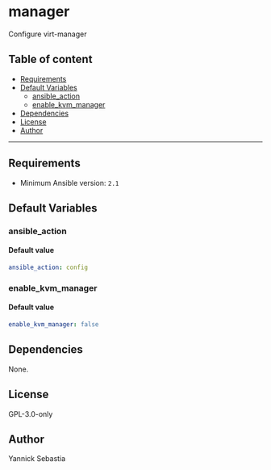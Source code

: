 # manager

Configure virt-manager

## Table of content

- [Requirements](#requirements)
- [Default Variables](#default-variables)
  - [ansible_action](#ansible_action)
  - [enable_kvm_manager](#enable_kvm_manager)
- [Dependencies](#dependencies)
- [License](#license)
- [Author](#author)

---

## Requirements

- Minimum Ansible version: `2.1`

## Default Variables

### ansible_action

#### Default value

```YAML
ansible_action: config
```

### enable_kvm_manager

#### Default value

```YAML
enable_kvm_manager: false
```



## Dependencies

None.

## License

GPL-3.0-only

## Author

Yannick Sebastia
